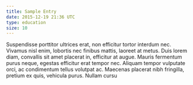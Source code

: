 ```yaml
---
title: Sample Entry
date: 2015-12-19 21:36 UTC
type: education
size: 10
---
```

Suspendisse porttitor ultrices erat, non efficitur tortor interdum nec. Vivamus nisl enim, lobortis nec finibus mattis, laoreet at metus. Duis lorem diam, convallis sit amet placerat in, efficitur at augue. Mauris fermentum purus neque, egestas efficitur erat tempor nec. Aliquam tempor vulputate orci, ac condimentum tellus volutpat ac. Maecenas placerat nibh fringilla, pretium ex quis, vehicula purus. Nullam cursu
